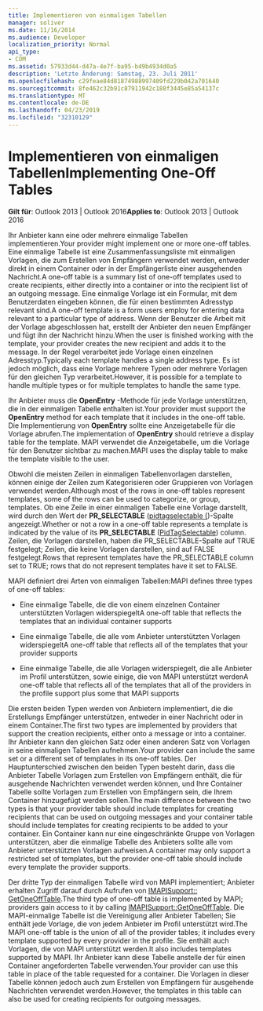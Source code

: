 ```yaml
---
title: Implementieren von einmaligen Tabellen
manager: soliver
ms.date: 11/16/2014
ms.audience: Developer
localization_priority: Normal
api_type:
- COM
ms.assetid: 57933d44-d47a-4e7f-ba95-b49b4934d0a5
description: 'Letzte Änderung: Samstag, 23. Juli 2011'
ms.openlocfilehash: c29feae84d81874988997409fd229b042a701640
ms.sourcegitcommit: 8fe462c32b91c87911942c188f3445e85a54137c
ms.translationtype: MT
ms.contentlocale: de-DE
ms.lasthandoff: 04/23/2019
ms.locfileid: "32310129"
---
```

# <a name="implementing-one-off-tables"></a><span data-ttu-id="fa0fd-103">Implementieren von einmaligen Tabellen</span><span class="sxs-lookup"><span data-stu-id="fa0fd-103">Implementing One-Off Tables</span></span>

<span data-ttu-id="fa0fd-104">**Gilt für**: Outlook 2013 | Outlook 2016</span><span class="sxs-lookup"><span data-stu-id="fa0fd-104">**Applies to**: Outlook 2013 | Outlook 2016</span></span> 
  
<span data-ttu-id="fa0fd-105">Ihr Anbieter kann eine oder mehrere einmalige Tabellen implementieren.</span><span class="sxs-lookup"><span data-stu-id="fa0fd-105">Your provider might implement one or more one-off tables.</span></span> <span data-ttu-id="fa0fd-106">Eine einmalige Tabelle ist eine Zusammenfassungsliste mit einmaligen Vorlagen, die zum Erstellen von Empfängern verwendet werden, entweder direkt in einem Container oder in der Empfängerliste einer ausgehenden Nachricht.</span><span class="sxs-lookup"><span data-stu-id="fa0fd-106">A one-off table is a summary list of one-off templates used to create recipients, either directly into a container or into the recipient list of an outgoing message.</span></span> <span data-ttu-id="fa0fd-107">Eine einmalige Vorlage ist ein Formular, mit dem Benutzerdaten eingeben können, die für einen bestimmten Adresstyp relevant sind.</span><span class="sxs-lookup"><span data-stu-id="fa0fd-107">A one-off template is a form users employ for entering data relevant to a particular type of address.</span></span> <span data-ttu-id="fa0fd-108">Wenn der Benutzer die Arbeit mit der Vorlage abgeschlossen hat, erstellt der Anbieter den neuen Empfänger und fügt ihn der Nachricht hinzu.</span><span class="sxs-lookup"><span data-stu-id="fa0fd-108">When the user is finished working with the template, your provider creates the new recipient and adds it to the message.</span></span> <span data-ttu-id="fa0fd-109">In der Regel verarbeitet jede Vorlage einen einzelnen Adresstyp.</span><span class="sxs-lookup"><span data-stu-id="fa0fd-109">Typically each template handles a single address type.</span></span> <span data-ttu-id="fa0fd-110">Es ist jedoch möglich, dass eine Vorlage mehrere Typen oder mehrere Vorlagen für den gleichen Typ verarbeitet.</span><span class="sxs-lookup"><span data-stu-id="fa0fd-110">However, it is possible for a template to handle multiple types or for multiple templates to handle the same type.</span></span> 
  
<span data-ttu-id="fa0fd-111">Ihr Anbieter muss die **OpenEntry** -Methode für jede Vorlage unterstützen, die in der einmaligen Tabelle enthalten ist.</span><span class="sxs-lookup"><span data-stu-id="fa0fd-111">Your provider must support the **OpenEntry** method for each template that it includes in the one-off table.</span></span> <span data-ttu-id="fa0fd-112">Die Implementierung von **OpenEntry** sollte eine Anzeigetabelle für die Vorlage abrufen.</span><span class="sxs-lookup"><span data-stu-id="fa0fd-112">The implementation of **OpenEntry** should retrieve a display table for the template.</span></span> <span data-ttu-id="fa0fd-113">MAPI verwendet die Anzeigetabelle, um die Vorlage für den Benutzer sichtbar zu machen.</span><span class="sxs-lookup"><span data-stu-id="fa0fd-113">MAPI uses the display table to make the template visible to the user.</span></span> 
  
<span data-ttu-id="fa0fd-114">Obwohl die meisten Zeilen in einmaligen Tabellenvorlagen darstellen, können einige der Zeilen zum Kategorisieren oder Gruppieren von Vorlagen verwendet werden.</span><span class="sxs-lookup"><span data-stu-id="fa0fd-114">Although most of the rows in one-off tables represent templates, some of the rows can be used to categorize, or group, templates.</span></span> <span data-ttu-id="fa0fd-115">Ob eine Zeile in einer einmaligen Tabelle eine Vorlage darstellt, wird durch den Wert der **PR_SELECTABLE** ([pidtagselectable (](pidtagselectable-canonical-property.md))-Spalte angezeigt.</span><span class="sxs-lookup"><span data-stu-id="fa0fd-115">Whether or not a row in a one-off table represents a template is indicated by the value of its **PR_SELECTABLE** ([PidTagSelectable](pidtagselectable-canonical-property.md)) column.</span></span> <span data-ttu-id="fa0fd-116">Zeilen, die Vorlagen darstellen, haben die PR_SELECTABLE-Spalte auf TRUE festgelegt; Zeilen, die keine Vorlagen darstellen, sind auf FALSE festgelegt.</span><span class="sxs-lookup"><span data-stu-id="fa0fd-116">Rows that represent templates have the PR_SELECTABLE column set to TRUE; rows that do not represent templates have it set to FALSE.</span></span>
  
<span data-ttu-id="fa0fd-117">MAPI definiert drei Arten von einmaligen Tabellen:</span><span class="sxs-lookup"><span data-stu-id="fa0fd-117">MAPI defines three types of one-off tables:</span></span>
  
- <span data-ttu-id="fa0fd-118">Eine einmalige Tabelle, die die von einem einzelnen Container unterstützten Vorlagen widerspiegelt</span><span class="sxs-lookup"><span data-stu-id="fa0fd-118">A one-off table that reflects the templates that an individual container supports</span></span>
    
- <span data-ttu-id="fa0fd-119">Eine einmalige Tabelle, die alle vom Anbieter unterstützten Vorlagen widerspiegelt</span><span class="sxs-lookup"><span data-stu-id="fa0fd-119">A one-off table that reflects all of the templates that your provider supports</span></span> 
    
- <span data-ttu-id="fa0fd-120">Eine einmalige Tabelle, die alle Vorlagen widerspiegelt, die alle Anbieter im Profil unterstützen, sowie einige, die von MAPI unterstützt werden</span><span class="sxs-lookup"><span data-stu-id="fa0fd-120">A one-off table that reflects all of the templates that all of the providers in the profile support plus some that MAPI supports</span></span>
    
<span data-ttu-id="fa0fd-121">Die ersten beiden Typen werden von Anbietern implementiert, die die Erstellungs Empfänger unterstützen, entweder in einer Nachricht oder in einem Container.</span><span class="sxs-lookup"><span data-stu-id="fa0fd-121">The first two types are implemented by providers that support the creation recipients, either onto a message or into a container.</span></span> <span data-ttu-id="fa0fd-122">Ihr Anbieter kann den gleichen Satz oder einen anderen Satz von Vorlagen in seine einmaligen Tabellen aufnehmen.</span><span class="sxs-lookup"><span data-stu-id="fa0fd-122">Your provider can include the same set or a different set of templates in its one-off tables.</span></span> <span data-ttu-id="fa0fd-123">Der Hauptunterschied zwischen den beiden Typen besteht darin, dass die Anbieter Tabelle Vorlagen zum Erstellen von Empfängern enthält, die für ausgehende Nachrichten verwendet werden können, und Ihre Container Tabelle sollte Vorlagen zum Erstellen von Empfängern sein, die Ihrem Container hinzugefügt werden sollen.</span><span class="sxs-lookup"><span data-stu-id="fa0fd-123">The main difference between the two types is that your provider table should include templates for creating recipients that can be used on outgoing messages and your container table should include templates for creating recipients to be added to your container.</span></span> <span data-ttu-id="fa0fd-124">Ein Container kann nur eine eingeschränkte Gruppe von Vorlagen unterstützen, aber die einmalige Tabelle des Anbieters sollte alle vom Anbieter unterstützten Vorlagen aufweisen.</span><span class="sxs-lookup"><span data-stu-id="fa0fd-124">A container may only support a restricted set of templates, but the provider one-off table should include every template the provider supports.</span></span>
  
<span data-ttu-id="fa0fd-125">Der dritte Typ der einmaligen Tabelle wird von MAPI implementiert; Anbieter erhalten Zugriff darauf durch Aufrufen von [IMAPISupport:: GetOneOffTable](imapisupport-getoneofftable.md).</span><span class="sxs-lookup"><span data-stu-id="fa0fd-125">The third type of one-off table is implemented by MAPI; providers gain access to it by calling [IMAPISupport::GetOneOffTable](imapisupport-getoneofftable.md).</span></span> <span data-ttu-id="fa0fd-126">Die MAPI-einmalige Tabelle ist die Vereinigung aller Anbieter Tabellen; Sie enthält jede Vorlage, die von jedem Anbieter im Profil unterstützt wird.</span><span class="sxs-lookup"><span data-stu-id="fa0fd-126">The MAPI one-off table is the union of all of the provider tables; it includes every template supported by every provider in the profile.</span></span> <span data-ttu-id="fa0fd-127">Sie enthält auch Vorlagen, die von MAPI unterstützt werden.</span><span class="sxs-lookup"><span data-stu-id="fa0fd-127">It also includes templates supported by MAPI.</span></span> <span data-ttu-id="fa0fd-128">Ihr Anbieter kann diese Tabelle anstelle der für einen Container angeforderten Tabelle verwenden.</span><span class="sxs-lookup"><span data-stu-id="fa0fd-128">Your provider can use this table in place of the table requested for a container.</span></span> <span data-ttu-id="fa0fd-129">Die Vorlagen in dieser Tabelle können jedoch auch zum Erstellen von Empfängern für ausgehende Nachrichten verwendet werden.</span><span class="sxs-lookup"><span data-stu-id="fa0fd-129">However, the templates in this table can also be used for creating recipients for outgoing messages.</span></span>
  

